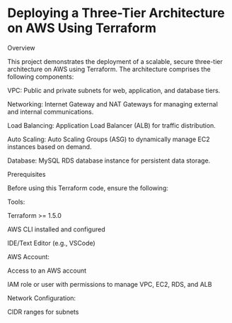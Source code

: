 # Deploying a Three-Tier Architecture on AWS Using Terraform


Overview

This project demonstrates the deployment of a scalable, secure three-tier architecture on AWS using Terraform. The architecture comprises the following components:

VPC: Public and private subnets for web, application, and database tiers.

Networking: Internet Gateway and NAT Gateways for managing external and internal communications.

Load Balancing: Application Load Balancer (ALB) for traffic distribution.

Auto Scaling: Auto Scaling Groups (ASG) to dynamically manage EC2 instances based on demand.

Database: MySQL RDS database instance for persistent data storage.

Prerequisites

Before using this Terraform code, ensure the following:

Tools:

Terraform >= 1.5.0

AWS CLI installed and configured

IDE/Text Editor (e.g., VSCode)

AWS Account:

Access to an AWS account

IAM role or user with permissions to manage VPC, EC2, RDS, and ALB

Network Configuration:

CIDR ranges for subnets
